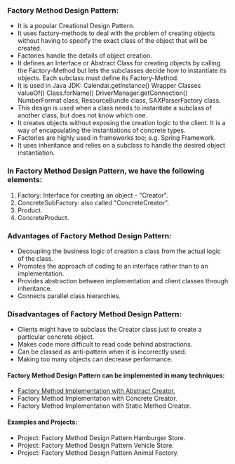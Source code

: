 ### Factory Method Design Pattern:
- It is a popular Creational Design Pattern.
- It uses factory-methods to deal with the problem of creating objects without having to specify the exact class of the object that will be created.<br/>
- Factories handle the details of object creation.<br/>
- It defines an Interface or Abstract Class for creating objects by calling the Factory-Method but lets the subclasses decide how to instantiate its objects. Each subclass must define its Factory-Method.<br/>
- It is used in Java JDK:	Calendar.getInstance()		Wrapper Classes valueOf()		Class.forName()		DriverManager.getConnection() NumberFormat class, ResourceBundle class, SAXParserFactory class.<br/>
- This design is used when a class needs to instantiate a subclass of another class, but does not know which one.<br/>
- It creates objects without exposing the creation logic to the client. It is a way of encapsulating the instantiations of concrete types.<br/> 
- Factories are highly used in frameworks too; e.g. Spring Framework.<br/>
- It uses inheritance and relies on a subclass to handle the desired object instantiation.<br/>
	
			
### In Factory Method Design Pattern, we have the following elements:
1. Factory: Interface for creating an object - "Creator".
2. ConcreteSubFactory: also called "ConcreteCreator".
3. Product.
4. ConcreteProduct.


### Advantages of Factory Method Design Pattern:
- Decoupling the business logic of creation a class from the actual logic of the class.<br/>
- Promotes the approach of coding to an interface rather than to an implementation.<br/>
- Provides abstraction between implementation and client classes through inheritance.<br/>
- Connects parallel class hierarchies.<br/>


### Disadvantages of Factory Method Design Pattern:
- Clients might have to subclass the Creator class just to create a particular concrete object.<br/>
- Makes code more difficult to read code behind abstractions.<br/>
- Can be classed as anti-pattern when it is incorrectly used.<br/>
- Making too many objects can decrease performance.<br/>

	
#### Factory Method Design Pattern can be implemented in many techniques:
- [Factory Method Implementation with Abstract Creator.](/FactoryMethodImplementationWithAbstractCreator.java)		 	
- Factory Method Implementation with Concrete Creator.										
- Factory Method Implementation with Static Method Creator.								


#### Examples and Projects:	
- Project:	Factory Method Design Pattern Hamburger Store.
- Project:	Factory Method Design Pattern Vehicle Store.
- Project:	Factory Method Design Pattern Animal Factory.

